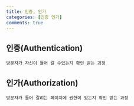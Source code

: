 ```yaml
---
title: 인증, 인가
categories: [인증 인가]
comments: true
---
```

## 인증(Authentication)

	방문자가 자신이 들어 갈 수있는지 확인 받는 과정

## 인가(Authorization)

	방문자가 들어 갈려는 페이지에 권한이 있는지 확인 받는 과정

